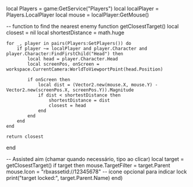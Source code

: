 local Players = game:GetService("Players")
local localPlayer = Players.LocalPlayer
local mouse = localPlayer:GetMouse()

-- function to find the nearest enemy
function getClosestTarget()
    local closest = nil
    local shortestDistance = math.huge

    for _, player in pairs(Players:GetPlayers()) do
        if player ~= localPlayer and player.Character and player.Character:FindFirstChild("Head") then
            local head = player.Character.Head
            local screenPos, onScreen = workspace.CurrentCamera:WorldToViewportPoint(head.Position)

            if onScreen then
                local dist = (Vector2.new(mouse.X, mouse.Y) - Vector2.new(screenPos.X, screenPos.Y)).Magnitude
                if dist < shortestDistance then
                    shortestDistance = dist
                    closest = head
                end
            end
        end
    end

    return closest
end

-- Assisted aim (chamar quando necessário, tipo ao clicar)
local target = getClosestTarget()
if target then
    mouse.TargetFilter = target.Parent
    mouse.Icon = "rbxassetid://12345678" -- ícone opcional para indicar lock
    print("target locked:", target.Parent.Name)
end)

